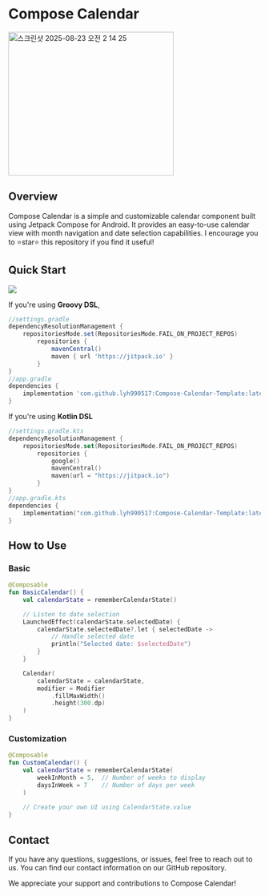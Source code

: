 # Compose Calendar
<img width="330" height="287" alt="스크린샷 2025-08-23 오전 2 14 25" src="https://github.com/user-attachments/assets/dbe5e6de-9f2f-427f-bf9f-384032f76700" />

## Overview

Compose Calendar is a simple and customizable calendar component built using Jetpack Compose for
Android. It provides an easy-to-use calendar view with month navigation and date selection
capabilities. I encourage you to ⭐star⭐ this repository if you find it useful!

## Quick Start
[![](https://jitpack.io/v/lyh990517/Compose-Calendar-Template.svg)](https://jitpack.io/#lyh990517/Compose-Calendar-Template)

If you're using **Groovy DSL**, 

```gradle
//settings.gradle
dependencyResolutionManagement {
    repositoriesMode.set(RepositoriesMode.FAIL_ON_PROJECT_REPOS)
        repositories {
            mavenCentral()
            maven { url 'https://jitpack.io' }
        }
}
//app.gradle
dependencies {
    implementation 'com.github.lyh990517:Compose-Calendar-Template:latest-release'
}
```

If you're using **Kotlin DSL**
```kotlin
//settings.gradle.kts
dependencyResolutionManagement {
    repositoriesMode.set(RepositoriesMode.FAIL_ON_PROJECT_REPOS)
        repositories {
            google()
            mavenCentral()
            maven(url = "https://jitpack.io")
        }
}
//app.gradle.kts
dependencies {
    implementation("com.github.lyh990517:Compose-Calendar-Template:latest-release")
}
```

## How to Use

### Basic
```kotlin
@Composable
fun BasicCalendar() {
    val calendarState = rememberCalendarState()

    // Listen to date selection
    LaunchedEffect(calendarState.selectedDate) {
        calendarState.selectedDate?.let { selectedDate ->
            // Handle selected date
            println("Selected date: $selectedDate")
        }
    }

    Calendar(
        calendarState = calendarState,
        modifier = Modifier
            .fillMaxWidth()
            .height(300.dp)
    )
}
```

### Customization

```kotlin
@Composable
fun CustomCalendar() {
    val calendarState = rememberCalendarState(
        weekInMonth = 5,  // Number of weeks to display
        daysInWeek = 7    // Number of days per week
    )
    
    // Create your own UI using CalendarState.value
}
```

## Contact
If you have any questions, suggestions, or issues, feel free to reach out to us. You can find our contact information on our GitHub repository.

We appreciate your support and contributions to Compose Calendar!
